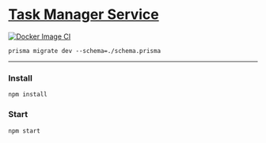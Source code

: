 # [Task Manager Service]()

[![Docker Image CI](https://github.com/pradeexsu/task-forge-service/actions/workflows/docker-image.yml/badge.svg)](https://github.com/pradeexsu/task-forge-service/actions/workflows/docker-image.yml)

<!-- ### Install [volta.sh](https://volta.sh/) -->

<!-- ```sh
curl https://get.volta.sh | bash
``` -->

```
prisma migrate dev --schema=./schema.prisma
```

---

### Install

```
npm install
```

### Start

```
npm start
```
